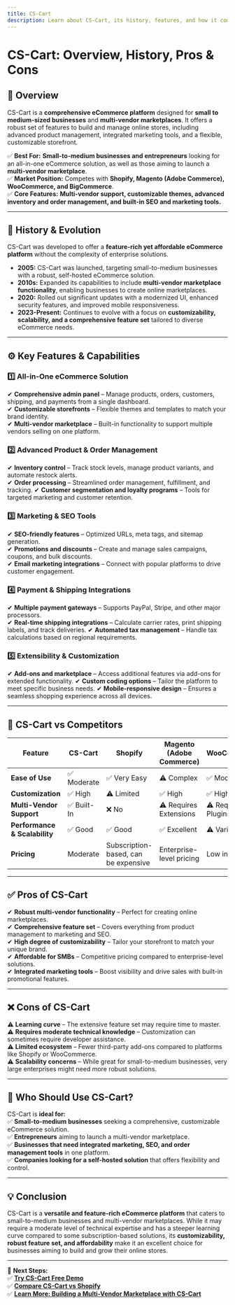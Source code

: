 ```yaml
---
title: CS-Cart  
description: Learn about CS-Cart, its history, features, and how it compares to other eCommerce platforms.
---
```


# **CS-Cart: Overview, History, Pros & Cons**

## **📌 Overview**  
CS-Cart is a **comprehensive eCommerce platform** designed for **small to medium-sized businesses** and **multi-vendor marketplaces**. It offers a robust set of features to build and manage online stores, including advanced product management, integrated marketing tools, and a flexible, customizable storefront.

✅ **Best For:** **Small-to-medium businesses and entrepreneurs** looking for an all-in-one eCommerce solution, as well as those aiming to launch a **multi-vendor marketplace**.  
✅ **Market Position:** Competes with **Shopify, Magento (Adobe Commerce), WooCommerce, and BigCommerce**.  
✅ **Core Features:** **Multi-vendor support, customizable themes, advanced inventory and order management, and built-in SEO and marketing tools.**

---

## **📜 History & Evolution**  
CS-Cart was developed to offer a **feature-rich yet affordable eCommerce platform** without the complexity of enterprise solutions.

- **2005:** CS-Cart was launched, targeting small-to-medium businesses with a robust, self-hosted eCommerce solution.
- **2010s:** Expanded its capabilities to include **multi-vendor marketplace functionality**, enabling businesses to create online marketplaces.
- **2020:** Rolled out significant updates with a modernized UI, enhanced security features, and improved mobile responsiveness.
- **2023-Present:** Continues to evolve with a focus on **customizability, scalability, and a comprehensive feature set** tailored to diverse eCommerce needs.

---

## **⚙️ Key Features & Capabilities**

### **1️⃣ All-in-One eCommerce Solution**  
✔ **Comprehensive admin panel** – Manage products, orders, customers, shipping, and payments from a single dashboard.  
✔ **Customizable storefronts** – Flexible themes and templates to match your brand identity.  
✔ **Multi-vendor marketplace** – Built-in functionality to support multiple vendors selling on one platform.

### **2️⃣ Advanced Product & Order Management**  
✔ **Inventory control** – Track stock levels, manage product variants, and automate restock alerts.  
✔ **Order processing** – Streamlined order management, fulfillment, and tracking.
✔ **Customer segmentation and loyalty programs** – Tools for targeted marketing and customer retention.

### **3️⃣ Marketing & SEO Tools**  
✔ **SEO-friendly features** – Optimized URLs, meta tags, and sitemap generation.  
✔ **Promotions and discounts** – Create and manage sales campaigns, coupons, and bulk discounts.  
✔ **Email marketing integrations** – Connect with popular platforms to drive customer engagement.

### **4️⃣ Payment & Shipping Integrations**  
✔ **Multiple payment gateways** – Supports PayPal, Stripe, and other major processors.  
✔ **Real-time shipping integrations** – Calculate carrier rates, print shipping labels, and track deliveries.
✔ **Automated tax management** – Handle tax calculations based on regional requirements.

### **5️⃣ Extensibility & Customization**  
✔ **Add-ons and marketplace** – Access additional features via add-ons for extended functionality.
✔ **Custom coding options** – Tailor the platform to meet specific business needs.
✔ **Mobile-responsive design** – Ensures a seamless shopping experience across all devices.

---

## **🔄 CS-Cart vs Competitors**

| Feature                    | CS-Cart           | Shopify        | Magento (Adobe Commerce) | WooCommerce  | BigCommerce      |
|----------------------------|-------------------|----------------|--------------------------|--------------|------------------|
| **Ease of Use**            | ✅ Moderate       | ✅ Very Easy   | ⚠ Complex                | ✅ Moderate  | ✅ Easy          |
| **Customization**          | ✅ High           | ⚠ Limited     | ✅ High                  | ✅ High      | ⚠ Moderate      |
| **Multi-Vendor Support**   | ✅ Built-In       | ❌ No         | ⚠ Requires Extensions    | ⚠ Requires Plugins | ⚠ Limited      |
| **Performance & Scalability** | ✅ Good       | ✅ Good       | ✅ Excellent             | ⚠ Varies    | ✅ Good          |
| **Pricing**                | Moderate          | Subscription-based, can be expensive | Enterprise-level pricing | Low initial cost | Moderate to high |

---

## **✅ Pros of CS-Cart**  
✔ **Robust multi-vendor functionality** – Perfect for creating online marketplaces.  
✔ **Comprehensive feature set** – Covers everything from product management to marketing and SEO.  
✔ **High degree of customizability** – Tailor your storefront to match your unique brand.  
✔ **Affordable for SMBs** – Competitive pricing compared to enterprise-level solutions.  
✔ **Integrated marketing tools** – Boost visibility and drive sales with built-in promotional features.

---

## **❌ Cons of CS-Cart**  
⚠ **Learning curve** – The extensive feature set may require time to master.  
⚠ **Requires moderate technical knowledge** – Customization can sometimes require developer assistance.  
⚠ **Limited ecosystem** – Fewer third-party add-ons compared to platforms like Shopify or WooCommerce.  
⚠ **Scalability concerns** – While great for small-to-medium businesses, very large enterprises might need more robust solutions.

---

## **🎯 Who Should Use CS-Cart?**  
CS-Cart is **ideal for:**  
✅ **Small-to-medium businesses** seeking a comprehensive, customizable eCommerce solution.  
✅ **Entrepreneurs** aiming to launch a multi-vendor marketplace.  
✅ **Businesses that need integrated marketing, SEO, and order management tools** in one platform.  
✅ **Companies looking for a self-hosted solution** that offers flexibility and control.

---

## **💡 Conclusion**  
CS-Cart is a **versatile and feature-rich eCommerce platform** that caters to small-to-medium businesses and multi-vendor marketplaces. While it may require a moderate level of technical expertise and has a steeper learning curve compared to some subscription-based solutions, its **customizability, robust feature set, and affordability** make it an excellent choice for businesses aiming to build and grow their online stores.

---

🚀 **Next Steps:**  
✅ **[Try CS-Cart Free Demo](https://www.cs-cart.com/)**  
✅ **[Compare CS-Cart vs Shopify](#)**  
✅ **[Learn More: Building a Multi-Vendor Marketplace with CS-Cart](#)**
